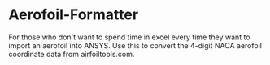 # Aerofoil-Formatter
For those who don't want to spend time in excel every time they want to import an aerofoil into ANSYS.
Use this to convert the 4-digit NACA aerofoil coordinate data from airfoiltools.com.
